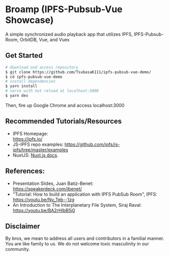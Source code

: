 # Broamp (IPFS-Pubsub-Vue Showcase)

A simple synchronized audio playback app that utilizes IPFS, IPFS-Pubsub-Room, OrbitDB, Vue, and Vuex

## Get Started

```bash
# download and access repository
$ git clone https://github.com/TsubasaK111/ipfs-pubsub-vue-demo/
$ cd ipfs-pubsub-vue-demo
# install dependencies
$ yarn install
# serve with hot reload at localhost:3000
$ yarn dev
```

Then, fire up Google Chrome and access localhost:3000

## Recommended Tutorials/Resources

- IPFS Homepage:  
  https://ipfs.io/
- JS-IPFS repo examples: https://github.com/ipfs/js-ipfs/tree/master/examples
- NuxtJS: [Nuxt.js docs](https://nuxtjs.org).

## References:

- Presentation Slides, Juan Batiz-Benet:  
  https://speakerdeck.com/jbenet/
- "Tutorial: How to build an application with IPFS PubSub Room", IPFS:  
  https://youtu.be/Nv_Teb--1zg
- An Introduction to The Interplanetary File System, Siraj Raval:  
  https://youtu.be/BA2rHlbB5i0

## Disclaimer

By bros, we mean to address all users and contributors in a familial manner.
You are like family to us.
We do not welcome toxic masculinity in our community.
